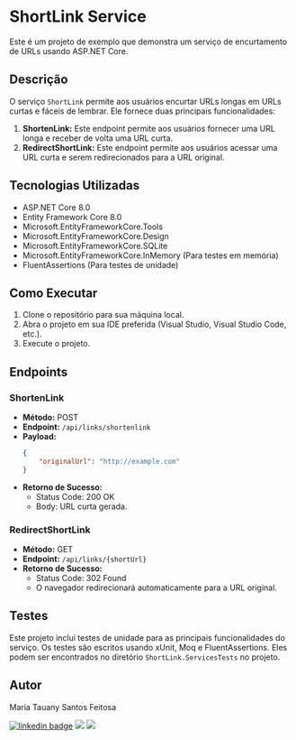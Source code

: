 # ShortLink Service

Este é um projeto de exemplo que demonstra um serviço de encurtamento de URLs usando ASP.NET Core.

## Descrição

O serviço `ShortLink` permite aos usuários encurtar URLs longas em URLs curtas e fáceis de lembrar. Ele fornece duas principais funcionalidades:

1. **ShortenLink:** Este endpoint permite aos usuários fornecer uma URL longa e receber de volta uma URL curta.
2. **RedirectShortLink:** Este endpoint permite aos usuários acessar uma URL curta e serem redirecionados para a URL original.

## Tecnologias Utilizadas

- ASP.NET Core 8.0
- Entity Framework Core 8.0
- Microsoft.EntityFrameworkCore.Tools
- Microsoft.EntityFrameworkCore.Design
- Microsoft.EntityFrameworkCore.SQLite
- Microsoft.EntityFrameworkCore.InMemory (Para testes em memória)
- FluentAssertions (Para testes de unidade)

## Como Executar

1. Clone o repositório para sua máquina local.
2. Abra o projeto em sua IDE preferida (Visual Studio, Visual Studio Code, etc.).
3. Execute o projeto.

## Endpoints

### ShortenLink

- **Método:** POST
- **Endpoint:** `/api/links/shortenlink`
- **Payload:** 
    ```json
    {
        "originalUrl": "http://example.com"
    }
    ```
- **Retorno de Sucesso:** 
    - Status Code: 200 OK
    - Body: URL curta gerada.

### RedirectShortLink

- **Método:** GET
- **Endpoint:** `/api/links/{shortUrl}`
- **Retorno de Sucesso:** 
    - Status Code: 302 Found
    - O navegador redirecionará automaticamente para a URL original.

## Testes

Este projeto inclui testes de unidade para as principais funcionalidades do serviço. Os testes são escritos usando xUnit, Moq e FluentAssertions. Eles podem ser encontrados no diretório `ShortLink.ServicesTests` no projeto.

## Autor

Maria Tauany Santos Feitosa

[![linkedin badge](https://img.shields.io/badge/linkedin-%230077B5.svg?&style=for-the-badge&logo=linkedin&logoColor=white)](https://www.linkedin.com/in/tauanyfeitosa/)
<a href="mailto:tauanysanttos13@gmail.com"><img src="https://img.shields.io/badge/-Gmail-%23333?style=for-the-badge&logo=gmail&logoColor=red" target="_blank"></a>
[<img src="https://img.shields.io/badge/instagram-%23E4405F.svg?&style=for-the-badge&logo=instagram&logoColor=white" />](https://instagram.com/tauanyfeitosa)
